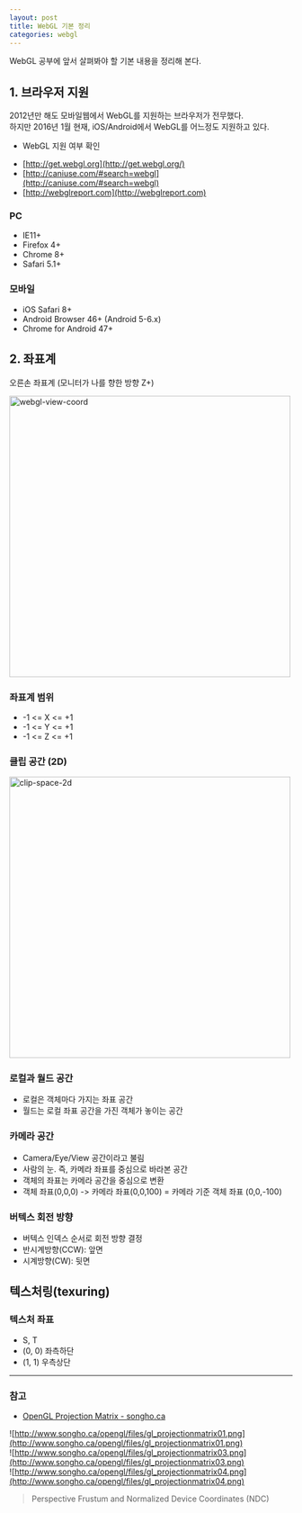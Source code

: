 ```yaml
---
layout: post
title: WebGL 기본 정리
categories: webgl
---
```


WebGL 공부에 앞서 살펴봐야 할 기본 내용을 정리해 본다.

## 1. 브라우저 지원
2012년만 해도 모바일웹에서 WebGL를 지원하는 브라우저가 전무했다.  
하지만 2016년 1월 현재, iOS/Android에서 WebGL를 어느정도 지원하고 있다.

* WebGL 지원 여부 확인 
 - [http://get.webgl.org](http://get.webgl.org/)
 - [http://caniuse.com/#search=webgl](http://caniuse.com/#search=webgl)
 - [http://webglreport.com](http://webglreport.com)

### PC
 - IE11+
 - Firefox 4+
 - Chrome 8+
 - Safari 5.1+

### 모바일
 - iOS Safari 8+
 - Android Browser 46+ (Android 5-6.x)
 - Chrome for Android 47+

## 2. 좌표계
오른손 좌표계 (모니터가 나를 향한 방향 Z+)

<img width="500" alt="webgl-view-coord" src="https://cloud.githubusercontent.com/assets/6646861/12256982/908e8ff2-b945-11e5-8aa6-36b37dee8ea8.png">

### 좌표계 범위
- -1 <= X <= +1
- -1 <= Y <= +1
- -1 <= Z <= +1

### 클립 공간 (2D)
<img width="500" alt="clip-space-2d" src="https://cloud.githubusercontent.com/assets/6646861/12261818/f054ba1c-b966-11e5-90a3-2e76e3dc2569.png">

### 로컬과 월드 공간
- 로컬은 객체마다 가지는 좌표 공간
- 월드는 로컬 좌표 공간을 가진 객체가 놓이는 공간

### 카메라 공간
- Camera/Eye/View 공간이라고 불림
- 사람의 눈. 즉, 카메라 좌표를  중심으로 바라본 공간
- 객체의 좌표는 카메라 공간을 중심으로 변환
- 객체 좌표(0,0,0) -> 카메라 좌표(0,0,100) = 카메라 기준 객체 좌표 (0,0,-100)

### 버텍스 회전 방향
- 버텍스 인덱스 순서로 회전 방향 결정
- 반시계방향(CCW): 앞면
- 시계방향(CW): 뒷면

## 텍스처링(texuring)

### 텍스처 좌표
- S, T
- (0, 0) 좌측하단
- (1, 1) 우측상단

---

### 참고
- [OpenGL Projection Matrix - songho.ca](http://www.songho.ca/opengl/gl_projectionmatrix.html)

![http://www.songho.ca/opengl/files/gl_projectionmatrix01.png](http://www.songho.ca/opengl/files/gl_projectionmatrix01.png)  
![http://www.songho.ca/opengl/files/gl_projectionmatrix03.png](http://www.songho.ca/opengl/files/gl_projectionmatrix03.png)  
![http://www.songho.ca/opengl/files/gl_projectionmatrix04.png](http://www.songho.ca/opengl/files/gl_projectionmatrix04.png)
> Perspective Frustum and Normalized Device Coordinates (NDC)  
